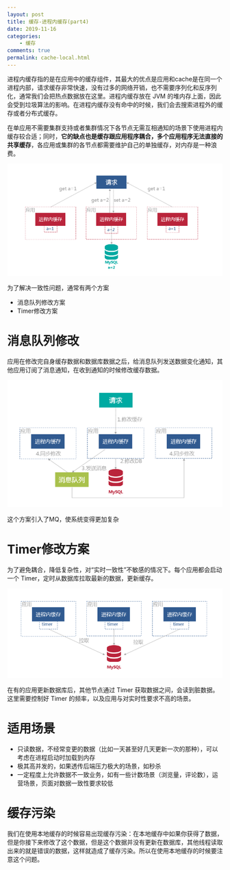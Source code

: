 ```yaml
---
layout: post
title: 缓存-进程内缓存(part4)
date: 2019-11-16
categories:
    - 缓存
comments: true
permalink: cache-local.html
---
```


进程内缓存指的是在应用中的缓存组件，其最大的优点是应用和cache是在同一个进程内部，请求缓存非常快速，没有过多的网络开销，也不需要序列化和反序列化，通常我们会把热点数据放在这里。进程内缓存放在 JVM 的堆内存上面，因此会受到垃圾算法的影响。在进程内缓存没有命中的时候，我们会去搜索进程外的缓存或者分布式缓存。

在单应用不需要集群支持或者集群情况下各节点无需互相通知的场景下使用进程内缓存较合适；同时，**它的缺点也是缓存跟应用程序耦合，多个应用程序无法直接的共享缓存**，各应用或集群的各节点都需要维护自己的单独缓存，对内存是一种浪费。

![](/assets/images/posts/cache/cache-6.png)

为了解决一致性问题，通常有两个方案

- 消息队列修改方案
- Timer修改方案

# 消息队列修改
应用在修改完自身缓存数据和数据库数据之后，给消息队列发送数据变化通知，其他应用订阅了消息通知，在收到通知的时候修改缓存数据。

![](/assets/images/posts/cache/cache-7.png)

这个方案引入了MQ，使系统变得更加复杂

# Timer修改方案
为了避免耦合，降低复杂性，对“实时一致性”不敏感的情况下。每个应用都会启动一个 Timer，定时从数据库拉取最新的数据，更新缓存。

![](/assets/images/posts/cache/cache-8.png)

在有的应用更新数据库后，其他节点通过 Timer 获取数据之间，会读到脏数据。这里需要控制好 Timer 的频率，以及应用与对实时性要求不高的场景。

# 适用场景

- 只读数据，不经常变更的数据（比如一天甚至好几天更新一次的那种），可以考虑在进程启动时加载到内存
- 极其高并发的，如果透传后端压力极大的场景，如秒杀
- 一定程度上允许数据不一致业务，如有一些计数场景（浏览量，评论数），运营场景，页面对数据一致性要求较低

# 缓存污染

我们在使用本地缓存的时候容易出现缓存污染：在本地缓存中如果你获得了数据，但是你接下来修改了这个数据，但是这个数据并没有更新在数据库，其他线程读取出来的就是错误的数据，这样就造成了缓存污染。所以在使用本地缓存的时候要注意这个问题。